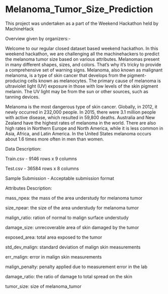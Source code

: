# Melanoma_Tumor_Size_Prediction

This project was undertaken as a part of the Weekend Hackathon held by MachineHack

Overview given by organizers:-

Welcome to our regular closed dataset based weekend hackathon. In this weekend hackathon, we are challenging all the machinehackers to predict the melanoma tumor size based on various attributes. Melanomas present in many different shapes, sizes, and colors. That’s why it’s tricky to provide a comprehensive set of warning signs. Melanoma, also known as malignant melanoma, is a type of skin cancer that develops from the pigment-producing cells known as melanocytes. The primary cause of melanoma is ultraviolet light (UV) exposure in those with low levels of the skin pigment melanin. The UV light may be from the sun or other sources, such as tanning devices. 

Melanoma is the most dangerous type of skin cancer. Globally, in 2012, it newly occurred in 232,000 people. In 2015, there were 3.1 million people with active disease, which resulted in 59,800 deaths. Australia and New Zealand have the highest rates of melanoma in the world. There are also high rates in Northern Europe and North America, while it is less common in Asia, Africa, and Latin America. In the United States melanoma occurs about 1.6 times more often in men than women.

 

Data Description:

Train.csv - 9146 rows x 9 columns

Test.csv - 36584 rows x 8 columns

Sample Submission - Acceptable submission format
 

Attributes Description:

mass_npea:  the mass of the area understudy for melanoma tumor

size_npear: the size of the area understudy for melanoma tumor

malign_ratio: ration of normal to malign surface understudy

damage_size: unrecoverable area of skin damaged by the tumor

exposed_area: total area exposed to the tumor

std_dev_malign: standard deviation of malign skin measurements

err_malign: error in malign skin measurements

malign_penalty: penalty applied due to measurement error in the lab

damage_ratio: the ratio of damage to total spread on the skin

tumor_size: size of melanoma_tumor
